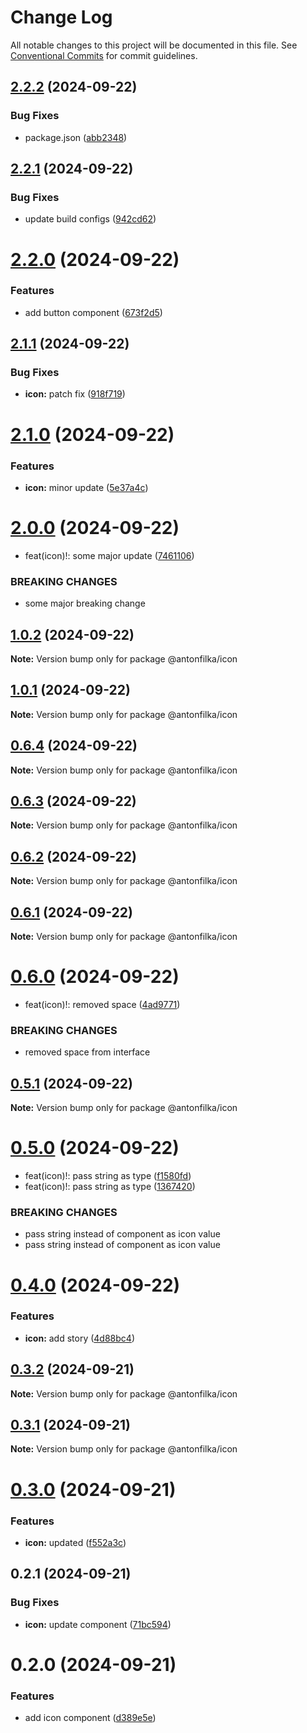 # Change Log

All notable changes to this project will be documented in this file.
See [Conventional Commits](https://conventionalcommits.org) for commit guidelines.

## [2.2.2](https://github.com/antonfilka/react-components-kit/compare/@antonfilka/icon@2.2.1...@antonfilka/icon@2.2.2) (2024-09-22)


### Bug Fixes

* package.json ([abb2348](https://github.com/antonfilka/react-components-kit/commit/abb23486ebc199f605026c5c12a329c79c0e828e))





## [2.2.1](https://github.com/antonfilka/react-components-kit/compare/@antonfilka/icon@2.2.0...@antonfilka/icon@2.2.1) (2024-09-22)


### Bug Fixes

* update build configs ([942cd62](https://github.com/antonfilka/react-components-kit/commit/942cd6251641f85be31d579a49da61a29e31bd51))





# [2.2.0](https://github.com/antonfilka/react-components-kit/compare/@antonfilka/icon@2.1.1...@antonfilka/icon@2.2.0) (2024-09-22)


### Features

* add button component ([673f2d5](https://github.com/antonfilka/react-components-kit/commit/673f2d54d0afb0e73163d7da9ce8a3cd53bdddf9))





## [2.1.1](https://github.com/antonfilka/react-components-kit/compare/@antonfilka/icon@2.1.0...@antonfilka/icon@2.1.1) (2024-09-22)


### Bug Fixes

* **icon:** patch fix ([918f719](https://github.com/antonfilka/react-components-kit/commit/918f71950653653e3c981d87e61c7cb28148a4af))





# [2.1.0](https://github.com/antonfilka/react-components-kit/compare/@antonfilka/icon@2.0.0...@antonfilka/icon@2.1.0) (2024-09-22)


### Features

* **icon:** minor update ([5e37a4c](https://github.com/antonfilka/react-components-kit/commit/5e37a4cc3aa1ee736fa49a23599c04486fa27064))





# [2.0.0](https://github.com/antonfilka/react-components-kit/compare/@antonfilka/icon@1.0.2...@antonfilka/icon@2.0.0) (2024-09-22)


* feat(icon)!: some major update ([7461106](https://github.com/antonfilka/react-components-kit/commit/746110696852f1c4a70a9e893b509618b865f43a))


### BREAKING CHANGES

* some major breaking change





## [1.0.2](https://github.com/antonfilka/react-components-kit/compare/@antonfilka/icon@1.0.1...@antonfilka/icon@1.0.2) (2024-09-22)

**Note:** Version bump only for package @antonfilka/icon





## [1.0.1](https://github.com/antonfilka/react-components-kit/compare/@antonfilka/icon@0.6.4...@antonfilka/icon@1.0.1) (2024-09-22)

**Note:** Version bump only for package @antonfilka/icon





## [0.6.4](https://github.com/antonfilka/react-components-kit/compare/@antonfilka/icon@0.6.3...@antonfilka/icon@0.6.4) (2024-09-22)

**Note:** Version bump only for package @antonfilka/icon





## [0.6.3](https://github.com/antonfilka/react-components-kit/compare/@antonfilka/icon@0.6.2...@antonfilka/icon@0.6.3) (2024-09-22)

**Note:** Version bump only for package @antonfilka/icon





## [0.6.2](https://github.com/antonfilka/react-components-kit/compare/@antonfilka/icon@0.6.1...@antonfilka/icon@0.6.2) (2024-09-22)

**Note:** Version bump only for package @antonfilka/icon





## [0.6.1](https://github.com/antonfilka/react-components-kit/compare/@antonfilka/icon@0.6.0...@antonfilka/icon@0.6.1) (2024-09-22)

**Note:** Version bump only for package @antonfilka/icon





# [0.6.0](https://github.com/antonfilka/react-components-kit/compare/@antonfilka/icon@0.5.1...@antonfilka/icon@0.6.0) (2024-09-22)


* feat(icon)!: removed space ([4ad9771](https://github.com/antonfilka/react-components-kit/commit/4ad977115f4fdd8619a84b62520bd67d5c148d2e))


### BREAKING CHANGES

* removed space from interface





## [0.5.1](https://github.com/antonfilka/react-components-kit/compare/@antonfilka/icon@0.5.0...@antonfilka/icon@0.5.1) (2024-09-22)

**Note:** Version bump only for package @antonfilka/icon





# [0.5.0](https://github.com/antonfilka/react-components-kit/compare/@antonfilka/icon@0.4.0...@antonfilka/icon@0.5.0) (2024-09-22)


* feat(icon)!: pass string as type ([f1580fd](https://github.com/antonfilka/react-components-kit/commit/f1580fdce27ea31a5cbae01f42eac3d18b8719da))
* feat(icon)!: pass string as type ([1367420](https://github.com/antonfilka/react-components-kit/commit/1367420adb36cd821169cf12403e68b5ec069a67))


### BREAKING CHANGES

* pass string instead of component as icon value
* pass string instead of component as icon value





# [0.4.0](https://github.com/antonfilka/react-components-kit/compare/@antonfilka/icon@0.3.2...@antonfilka/icon@0.4.0) (2024-09-22)


### Features

* **icon:** add story ([4d88bc4](https://github.com/antonfilka/react-components-kit/commit/4d88bc4525bf0dc0209e07c46315a12996bd5c8b))





## [0.3.2](https://github.com/antonfilka/react-components-kit/compare/@antonfilka/icon@0.3.1...@antonfilka/icon@0.3.2) (2024-09-21)

**Note:** Version bump only for package @antonfilka/icon





## [0.3.1](https://github.com/antonfilka/react-components-kit/compare/@antonfilka/icon@0.3.0...@antonfilka/icon@0.3.1) (2024-09-21)

**Note:** Version bump only for package @antonfilka/icon





# [0.3.0](https://github.com/antonfilka/react-components-kit/compare/@antonfilka/icon@0.2.1...@antonfilka/icon@0.3.0) (2024-09-21)


### Features

* **icon:** updated ([f552a3c](https://github.com/antonfilka/react-components-kit/commit/f552a3cce014a84b9940f11009fafadd4f95ed90))





## 0.2.1 (2024-09-21)


### Bug Fixes

* **icon:** update component ([71bc594](https://github.com/antonfilka/react-components-kit/commit/71bc594758238c2465d7c173931cfee8ee6b45fa))





# 0.2.0 (2024-09-21)


### Features

* add icon component ([d389e5e](https://github.com/antonfilka/react-components-kit/commit/d389e5edf212a7d067b89ad89f5f6ba1a2247cfb))
